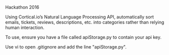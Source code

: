 Hackathon 2016

Using Cortical.io’s Natural Language Processing API, automatically sort emails, tickets, reviews, descriptions, etc. into categories rather than relying human interaction.

To use, ensure you have a file called apiStorage.py to contain your api key.

Use vi to open .gitignore and add the line "apiStorage.py".

